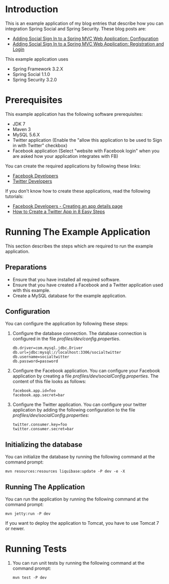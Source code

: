 Introduction
==============

This is an example application of my blog entries that describe how you can integration Spring Social and
Spring Security. These blog posts are:

* [Adding Social Sign In to a Spring MVC Web Application: Configuration](http://www.petrikainulainen.net/programming/spring-framework/adding-social-sign-in-to-a-spring-mvc-web-application-configuration/)
* [Adding Social Sign In to a Spring MVC Web Application: Registration and Login](http://www.petrikainulainen.net/programming/spring-framework/adding-social-sign-in-to-a-spring-mvc-web-application-registration-and-login/)


This example application uses

* Spring Framework 3.2.X
* Spring Social 1.1.0
* Spring Security 3.2.0


Prerequisites
===============

This example application has the following software prerequisites:

* JDK 7
* Maven 3
* MySQL 5.6.X
* Twitter application (Enable the "allow this application to be used to Sign in with Twitter" checkbox)
* Facebook application (Select "website with Facebook login" when you are asked how your application integrates with FB)

You can create the required applications by following these links:

* [Facebook Developers](https://developers.facebook.com/)
* [Twitter Developers](https://dev.twitter.com/)

If you don't know how to create these applications, read the following tutorials:

* [Facebook Developers - Creating an app details page](https://developers.facebook.com/docs/guides/appcenter/#creating)
* [How to Create a Twitter App in 8 Easy Steps](http://iag.me/socialmedia/how-to-create-a-twitter-app-in-8-easy-steps/)

Running The Example Application
================================

This section describes the steps which are required to run the example application.

Preparations
--------------

* Ensure that you have installed all required software.
* Ensure that you have created a Facebook and a Twitter application used with this example.
* Create a MySQL database for the example application.

Configuration
---------------

You can configure the application by following these steps:

1.  Configure the database connection. The database connection is configured in the file *profiles/dev/config.properties*.

        db.driver=com.mysql.jdbc.Driver
        db.url=jdbc:mysql://localhost:3306/socialtwitter
        db.username=socialtwitter
        db.password=password

2.  Configure the Facebook application. You can configure your Facebook application by creating a file
    *profiles/dev/socialConfig.properties*. The content of this file looks as follows:

        facebook.app.id=foo
        facebook.app.secret=bar

3.  Configure the Twitter application. You can configure your twitter application by adding the following
    configuration to the file *profiles/dev/socialConfig.properties*:

        twitter.consumer.key=foo
        twitter.consumer.secret=bar

Initializing the database
---------------------------

You can initialize the database by running the following command at the command prompt:

    mvn resources:resources liquibase:update -P dev -e -X

Running The Application
-------------------------

You can run the application by running the following command at the command prompt:

    mvn jetty:run -P dev

If you want to deploy the application to Tomcat, you have to use Tomcat 7 or newer.

Running Tests
================

1.  You can run unit tests by running the following command at the command prompt:

        mvn test -P dev
